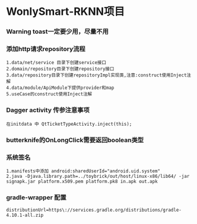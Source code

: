 # WonlySmart-RKNN项目

### Warning toast一定要少用，尽量不用

### 添加http请求repository流程
    1.data/net/service 目录下创建service接口
    2.domain/repository目录下创建repository接口
    3.data/repository目录下创建repositoryImpl实现类,注意:construct使用Inject注解
    4.data/module/ApiModule下提供provider和map
    5.useCase的construct使用Inject注解
    
### Dagger activity 传参注意事项
    在initdata 中 QtTicketTypeActivity.inject(this);

###  butterknife的OnLongClick需要返回boolean类型

### 系统签名
    1.manifests中添加 android:sharedUserId="android.uid.system"
    2.java -Djava.library.path=../toybrick/out/host/linux-x86/lib64/ -jar signapk.jar platform.x509.pem platform.pk8 in.apk out.apk

### gradle-wrapper 配置
    distributionUrl=https\://services.gradle.org/distributions/gradle-4.10.1-all.zip
